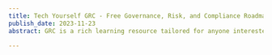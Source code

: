 ```yaml
---
title: Tech Yourself GRC - Free Governance, Risk, and Compliance Roadmap
publish_date: 2023-11-23 
abstract: GRC is a rich learning resource tailored for anyone interested in diving into the world of risk management and complliiance.

---
```


